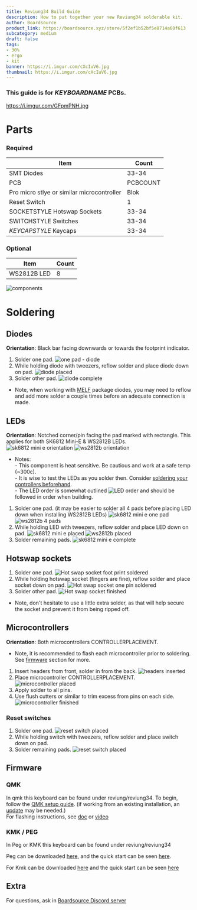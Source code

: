 ```yaml
---
title: Reviung34 Build Guide
description: How to put together your new Reviung34 solderable kit.
author: Boardsource
product_link: https://boardsource.xyz/store/5f2ef1b52bf5e8714a60f613
subcategory: medium
draft: false
tags: 
- 30%
- ergo
- kit
banner: https://i.imgur.com/cXcIuV6.jpg
thumbnail: https://i.imgur.com/cXcIuV6.jpg
---
```

### This guide is for *KEYBOARDNAME* PCBs.
https://i.imgur.com/GFpmPNH.jpg
# Parts
### Required 
| Item | Count |
|------|-------|
| SMT Diodes | 33-34 |
| PCB | PCBCOUNT |
| Pro micro stlye or similar microcontroller | Blok |
| Reset Switch | 1 | 
| SOCKETSTYLE Hotswap Sockets | 33-34 | 
| SWITCHSTYLE Switches | 33-34 | 
| *KEYCAPSTYLE* Keycaps | 33-34 |

### Optional 
| Item | Count | 
|------|-------|
| WS2812B LED | 8 |

![components](https://i.imgur.com/CGflXKX.jpg)

# Soldering
## Diodes
**Orientation**: Black bar facing downwards or towards the footprint indicator.
1. Solder one pad.
![one pad - diode](https://i.imgur.com/l75iEcb.jpg)
2. While holding diode with tweezers, reflow solder and place diode down on pad.
![diode placed](https://i.imgur.com/qWvV8EY.jpg)
3. Solder other pad.
![diode complete](https://i.imgur.com/kE9cqeO.jpg)
- Note, when working with [MELF](https://en.wikipedia.org/wiki/Metal_electrode_leadless_face) package diodes,
you may need to reflow and add more solder a couple times before an adequate connection is made.

## LEDs
**Orientation**: Notched corner/pin facing the pad marked with rectangle. This applies for both SK6812 Mini-E & WS2812B LEDs.
![sk6812 mini e orientation](LEDORIENTATIONIMG1)
![ws2812b orientation](LEDORIENTATIONIMG2)
- Notes: \
\- This component is heat sensitive. Be cautious and work at a safe temp (~300c). \
\- It is wise to test the LEDs as you solder then. Consider [soldering your controllers beforehand](#microcontrollers). \
\- The LED order is somewhat outlined ![LED order](LEDORDERIMG) and should be followed in order when building.
1. Solder one pad. (it may be easier to solder all 4 pads before placing LED down when installing WS2812B LEDs)
![sk6812 mini e one pad](LEDCLOSEUPIMG1)
![ws2812b 4 pads](https://i.imgur.com/VdBHZeh.jpg)
2. While holding LED with tweezers, reflow solder and place LED down on pad.
![sk6812 mini e placed](LEDCLOSEUPIMG3)
![ws2812b placed](https://i.imgur.com/7nsE6Ud.jpg)
3. Solder remaining pads.
![sk6812 mini e complete](LEDCLOSEUPIMG5)

## Hotswap sockets
1. Solder one pad.
![Hot swap socket foot print soldered](https://i.imgur.com/Q4Jvemy.jpg)
2. While holding hotswap socket (fingers are fine), reflow solder and place socket down on pad.
![Hot swap socket one pin soldered](https://i.imgur.com/p6SgExz.jpg)
3. Solder other pad.
![Hot swap socket finished](https://i.imgur.com/bFMwdHh.jpg)
- Note, don't hesitate to use a little extra solder, as that will help secure the socket and prevent it from being ripped off.

## Microcontrollers
**Orientation**: Both microcontrollers CONTROLLERPLACEMENT.
- Note, it is recommended to flash each microcontroller prior to soldering. See [firmware](#firmware) section for more.
1. Insert headers from front, solder in from the back.
![headers inserted](https://i.imgur.com/LQE4ido.jpg)
2. Place microcontroller CONTROLLERPLACEMENT. 
![microcontroller placed](https://i.imgur.com/7jRClJk.jpg)
3. Apply solder to all pins.
4. Use flush cutters or similar to trim excess from pins on each side.
![microcontroller finished](https://i.imgur.com/k9s3qkn.jpg)

### Reset switches
1. Solder one pad.
![reset switch placed](https://i.imgur.com/Qm0ER53.jpg)
2. While holding switch with tweezers, reflow solder and place switch down on pad.
3. Solder remaining pads.
![reset switch placed](https://i.imgur.com/fWRp5LL.jpg)



## Firmware

### QMK
In qmk this keyboard can be found under reviung/reviung34.
To begin, follow the [QMK setup guide](https://docs.qmk.fm/#/newbs_getting_started). (if working from an existing installation, an [update](https://docs.qmk.fm/#/newbs_git_using_your_master_branch?id=updating-your-master-branch) may be needed.) \
For flashing instructions, see [doc](https://docs.qmk.fm/#/newbs_flashing) or [video](https://www.youtube.com/watch?v=fuBJbdCFF0Q)

### KMK / PEG
In Peg or KMK this keyboard can be found under reviung/reviung34

Peg can be downloaded [here](https://peg.software/), and the quick start can be seen [here](https://peg.software/docs/Peg_Client/#quick-start-and-testing).

For Kmk can be downloaded [here](https://github.com/KMKfw/kmk_firmware) and the quick start can be seen [here](http://kmkfw.io/docs/Getting_Started#tldr-quick-start-guide)



## Extra
For questions, ask in [Boardsource Discord server](https://discord.gg/5qpqbgaTYz)